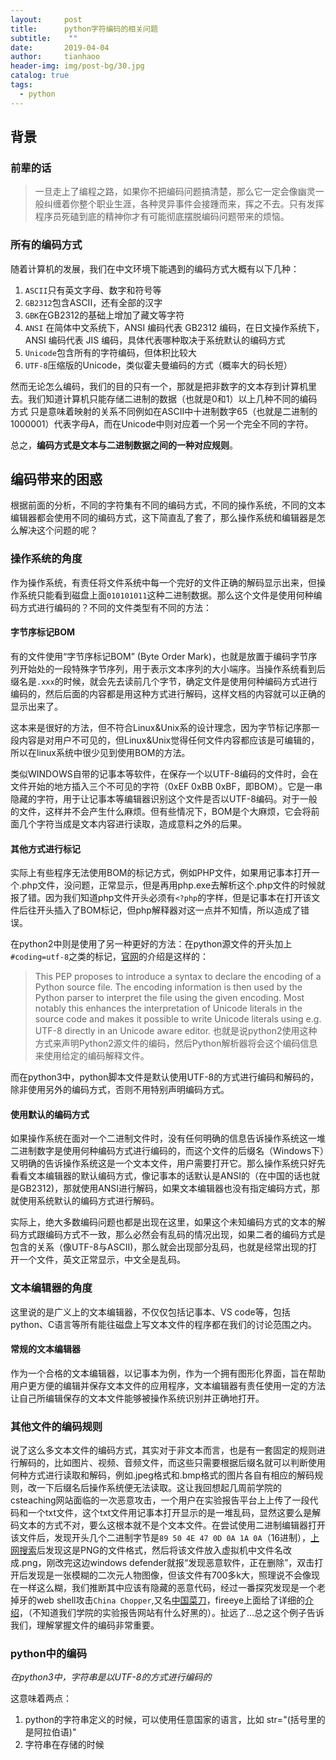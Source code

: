 ```yaml
---
layout:     post
title:      python字符编码的相关问题
subtitle:    ""
date:       2019-04-04
author:     tianhaoo
header-img: img/post-bg/30.jpg
catalog: true
tags:
  - python
---
```


## 背景

### 前辈的话
> 一旦走上了编程之路，如果你不把编码问题搞清楚，那么它一定会像幽灵一般纠缠着你整个职业生涯，各种灵异事件会接踵而来，挥之不去。只有发挥程序员死磕到底的精神你才有可能彻底摆脱编码问题带来的烦恼。


### 所有的编码方式

随着计算机的发展，我们在中文环境下能遇到的编码方式大概有以下几种：

1. `ASCII`只有英文字母、数字和符号等
2. `GB2312`包含ASCII，还有全部的汉字
3. `GBK`在GB2312的基础上增加了藏文等字符
4. `ANSI` 在简体中文系统下，ANSI 编码代表 GB2312 编码，在日文操作系统下，ANSI 编码代表 JIS 编码，具体代表哪种取决于系统默认的编码方式
5. `Unicode`包含所有的字符编码，但体积比较大
6. `UTF-8`压缩版的Unicode，类似霍夫曼编码的方式（概率大的码长短）

然而无论怎么编码，我们的目的只有一个，那就是把非数字的文本存到计算机里去。我们知道计算机只能存储二进制的数据（也就是0和1）以上几种不同的编码方式
只是意味着映射的关系不同例如在ASCII中十进制数字65（也就是二进制的1000001）代表字母A，而在Unicode中则对应着一个另一个完全不同的字符。

总之，**编码方式是文本与二进制数据之间的一种对应规则**。

## 编码带来的困惑

根据前面的分析，不同的字符集有不同的编码方式，不同的操作系统，不同的文本编辑器都会使用不同的编码方式，这下简直乱了套了，那么操作系统和编辑器是怎么解决这个问题的呢？

### 操作系统的角度

作为操作系统，有责任将文件系统中每一个完好的文件正确的解码显示出来，但操作系统只能看到磁盘上面`010101011`这种二进制数据。那么这个文件是使用何种编码方式进行编码的？不同的文件类型有不同的方法：

#### 字节序标记BOM
有的文件使用“字节序标记BOM” (Byte Order Mark)，也就是放置于编码字节序列开始处的一段特殊字节序列，用于表示文本序列的大小端序。当操作系统看到后缀名是`.xxx`的时候，就会先去读前几个字节，确定文件是使用何种编码方式进行编码的，然后后面的内容都是用这种方式进行解码，这样文档的内容就可以正确的显示出来了。

这本来是很好的方法，但不符合Linux&Unix系的设计理念，因为字节标记序那一段内容是对用户不可见的，但Linux&Unix觉得任何文件内容都应该是可编辑的，所以在linux系统中很少见到使用BOM的方法。

类似WINDOWS自带的记事本等软件，在保存一个以UTF-8编码的文件时，会在文件开始的地方插入三个不可见的字符（0xEF 0xBB 0xBF，即BOM）。它是一串隐藏的字符，用于让记事本等编辑器识别这个文件是否以UTF-8编码。对于一般的文件，这样并不会产生什么麻烦。但有些情况下，BOM是个大麻烦，它会将前面几个字符当成是文本内容进行读取，造成意料之外的后果。

#### 其他方式进行标记

实际上有些程序无法使用BOM的标记方式，例如PHP文件，如果用记事本打开一个.php文件，没问题，正常显示，但是再用php.exe去解析这个.php文件的时候就报了错。因为我们知道php文件开头必须有`<?php`的字样，但是记事本在打开该文件后往开头插入了BOM标记，但php解释器对这一点并不知情，所以造成了错误。

在python2中则是使用了另一种更好的方法：在python源文件的开头加上`#coding=utf-8`之类的标记，[官网](https://www.python.org/dev/peps/pep-0263/)的介绍是这样的：
> This PEP proposes to introduce a syntax to declare the encoding of a Python source file. The encoding information is then used by the Python parser to interpret the file using the given encoding. Most notably this enhances the interpretation of Unicode literals in the source code and makes it possible to write Unicode literals using e.g. UTF-8 directly in an Unicode aware editor.
也就是说python2使用这种方式来声明Python2源文件的编码，然后Python解析器将会这个编码信息来使用给定的编码解释文件。

而在python3中，python脚本文件是默认使用UTF-8的方式进行编码和解码的，除非使用另外的编码方式，否则不用特别声明编码方式。

#### 使用默认的编码方式

如果操作系统在面对一个二进制文件时，没有任何明确的信息告诉操作系统这一堆二进制数字是使用何种编码方式进行编码的，而这个文件的后缀名（Windows下）又明确的告诉操作系统这是一个文本文件，用户需要打开它。那么操作系统只好先看看文本编辑器的默认编码方式，像记事本的话默认是ANSI的（在中国的话也就是GB2312)，那就使用ANSI进行解码，如果文本编辑器也没有指定编码方式，那就使用系统默认的编码方式进行解码。

实际上，绝大多数编码问题也都是出现在这里，如果这个未知编码方式的文本的解码方式跟编码方式不一致，那么必然会有乱码的情况出现，如果二者的编码方式是包含的关系（像UTF-8与ASCII)，那么就会出现部分乱码，也就是经常出现的打开一个文件，英文正常显示，中文全是乱码。

### 文本编辑器的角度

这里说的是广义上的文本编辑器，不仅仅包括记事本、VS code等，包括python、C语言等所有能往磁盘上写文本文件的程序都在我们的讨论范围之内。

#### 常规的文本编辑器

作为一个合格的文本编辑器，以记事本为例，作为一个拥有图形化界面，旨在帮助用户更方便的编辑并保存文本文件的应用程序，文本编辑器有责任使用一定的方法让自己所编辑保存的文本文件能够被操作系统识别并正确地打开。

### 其他文件的编码规则

说了这么多文本文件的编码方式，其实对于非文本而言，也是有一套固定的规则进行解码的，比如图片、视频、音频文件，而这些只需要根据后缀名就可以判断使用何种方式进行读取和解码，例如.jpeg格式和.bmp格式的图片各自有相应的解码规则，改一下后缀名后操作系统便无法读取。这让我回想起几周前学院的csteaching网站面临的一次恶意攻击，一个用户在实验报告平台上上传了一段代码和一个txt文件，这个txt文件用记事本打开显示的是一堆乱码，显然这要么是解码文本的方式不对，要么这根本就不是个文本文件。在尝试使用二进制编辑器打开该文件后，发现开头几个二进制字节是`89 50 4E 47 0D 0A 1A 0A`（16进制），[上网搜索](https://www.filesignatures.net/index.php?page=search&search=89504E470D0A1A0A&mode=SIG)后发现这是PNG的文件格式，然后将该文件放入虚拟机中文件名改成.png，刚改完这边windows defender就报“发现恶意软件，正在删除”，双击打开后发现是一张模糊的二次元人物图像，但该文件有700多k大，照理说不会像现在一样这么糊，我们推断其中应该有隐藏的恶意代码，经过一番探究发现是一个老掉牙的web shell攻击`China Chopper`,又名[中国菜刀](https://en.wikipedia.org/wiki/China_Chopper)，fireeye上面给了详细的[介绍](https://www.fireeye.com/blog/threat-research/2013/08/breaking-down-the-china-chopper-web-shell-part-i.html)，（不知道我们学院的实验报告网站有什么好黑的）。扯远了...总之这个例子告诉我们，理解掌握文件的编码非常重要。

### python中的编码

*在python3中，字符串是以UTF-8的方式进行编码的*

这意味着两点：
1. python的字符串定义的时候，可以使用任意国家的语言，比如 str="(括号里的是阿拉伯语)"
2. 字符串在存储的时候


